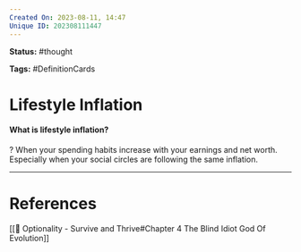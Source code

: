 ```yaml
---
Created On: 2023-08-11, 14:47
Unique ID: 202308111447
---
```

**Status:** #thought 

**Tags:** #DefinitionCards 

# Lifestyle Inflation
#### What is lifestyle inflation?
?
When your spending habits increase with your earnings and net worth. Especially when your social circles are following the same inflation.
<!--SR:!2023-08-31,12,270-->


---
# References
[[📗 Optionality - Survive and Thrive#Chapter 4 The Blind Idiot God Of Evolution]]